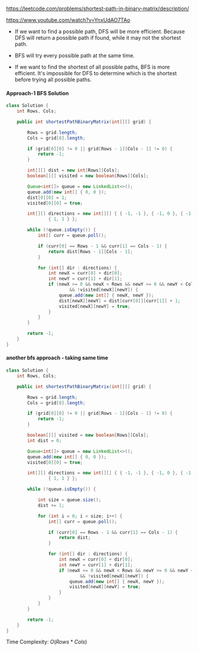 https://leetcode.com/problems/shortest-path-in-binary-matrix/description/

https://www.youtube.com/watch?v=YnxUdAO7TAo

* If we want to find a possible path, DFS will be more efficient. Because DFS will return a possible path if found, while it may not the shortest path.

* BFS will try every possible path at the same time.

* If we want to find the shortest of all possible paths, BFS is more efficient. It's impossible for DFS to determine which is the shortest before trying all possible paths.

#### Approach-1 BFS Solution
```java
class Solution {
    int Rows, Cols;

    public int shortestPathBinaryMatrix(int[][] grid) {

        Rows = grid.length;
        Cols = grid[0].length;

        if (grid[0][0] != 0 || grid[Rows - 1][Cols - 1] != 0) {
            return -1;
        }

        int[][] dist = new int[Rows][Cols];
        boolean[][] visited = new boolean[Rows][Cols];

        Queue<int[]> queue = new LinkedList<>();
        queue.add(new int[] { 0, 0 });
        dist[0][0] = 1;
        visited[0][0] = true;

        int[][] directions = new int[][] { { -1, -1 }, { -1, 0 }, { -1, 1 }, { 0, -1 }, { 0, 1 }, { 1, -1 }, { 1, 0 },
                { 1, 1 } };

        while (!queue.isEmpty()) {
            int[] curr = queue.poll();

            if (curr[0] == Rows - 1 && curr[1] == Cols - 1) {
                return dist[Rows - 1][Cols - 1];
            }

            for (int[] dir : directions) {
                int newX = curr[0] + dir[0];
                int newY = curr[1] + dir[1];
                if (newX >= 0 && newX < Rows && newY >= 0 && newY < Cols && grid[newX][newY] == 0
                        && !visited[newX][newY]) {
                    queue.add(new int[] { newX, newY });
                    dist[newX][newY] = dist[curr[0]][curr[1]] + 1;
                    visited[newX][newY] = true;
                }
            }
        }

        return -1;
    }
}
```

#### another bfs approach - taking same time

```java
class Solution {
    int Rows, Cols;

    public int shortestPathBinaryMatrix(int[][] grid) {

        Rows = grid.length;
        Cols = grid[0].length;

        if (grid[0][0] != 0 || grid[Rows - 1][Cols - 1] != 0) {
            return -1;
        }

        boolean[][] visited = new boolean[Rows][Cols];
        int dist = 0;

        Queue<int[]> queue = new LinkedList<>();
        queue.add(new int[] { 0, 0 });
        visited[0][0] = true;

        int[][] directions = new int[][] { { -1, -1 }, { -1, 0 }, { -1, 1 }, { 0, -1 }, { 0, 1 }, { 1, -1 }, { 1, 0 },
                { 1, 1 } };

        while (!queue.isEmpty()) {

            int size = queue.size();
            dist += 1;

            for (int i = 0; i < size; i++) {
                int[] curr = queue.poll();

                if (curr[0] == Rows - 1 && curr[1] == Cols - 1) {
                    return dist;
                }

                for (int[] dir : directions) {
                    int newX = curr[0] + dir[0];
                    int newY = curr[1] + dir[1];
                    if (newX >= 0 && newX < Rows && newY >= 0 && newY < Cols && grid[newX][newY] == 0
                            && !visited[newX][newY]) {
                        queue.add(new int[] { newX, newY });
                        visited[newX][newY] = true;
                    }
                }
            }
        }

        return -1;
    }
}
```

Time Complexity: $O(Rows*Cols)$
